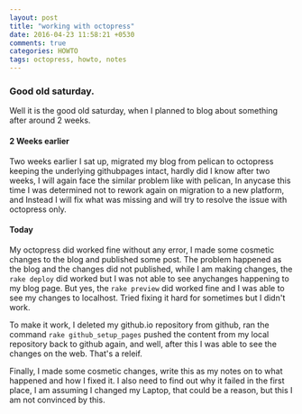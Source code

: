 ```yaml
---
layout: post
title: "working with octopress"
date: 2016-04-23 11:58:21 +0530
comments: true
categories: HOWTO
tags: octopress, howto, notes
---
```


### Good old saturday.

Well it is the good old saturday, when I planned to blog about something after around 2 weeks. 

#### 2 Weeks earlier
Two weeks earlier I sat up, migrated my blog from pelican to octopress keeping the underlying githubpages intact, hardly did I know after two weeks, I will again face the similar problem like with pelican, In anycase this time I was determined not to rework again on migration to a new platform, and Instead I will fix what was missing and will try to resolve the issue with octopress only.

#### Today
My octopress did worked fine without any error, I made some cosmetic changes to the blog and published some post. The problem happened as the blog and the changes did not published, while I am making changes, the ```rake deploy``` did worked but I was not able to see anychanges happening to my blog page. But yes, the ```rake preview``` did worked fine and I was able to see my changes to localhost. Tried fixing it hard for sometimes but I didn't work. 

To make it work, I deleted my github.io repository from github, ran the command ```rake github_setup_pages``` pushed the content from my local repository back to github again, and well, after this I was able to see the changes on the web. That's a releif.

Finally, I made some cosmetic changes, write this as my notes on to what happened and how I fixed it. I also need to find out why it failed in the first place, I am assuming I changed my Laptop, that could be a reason, but this I am not convinced by this.

